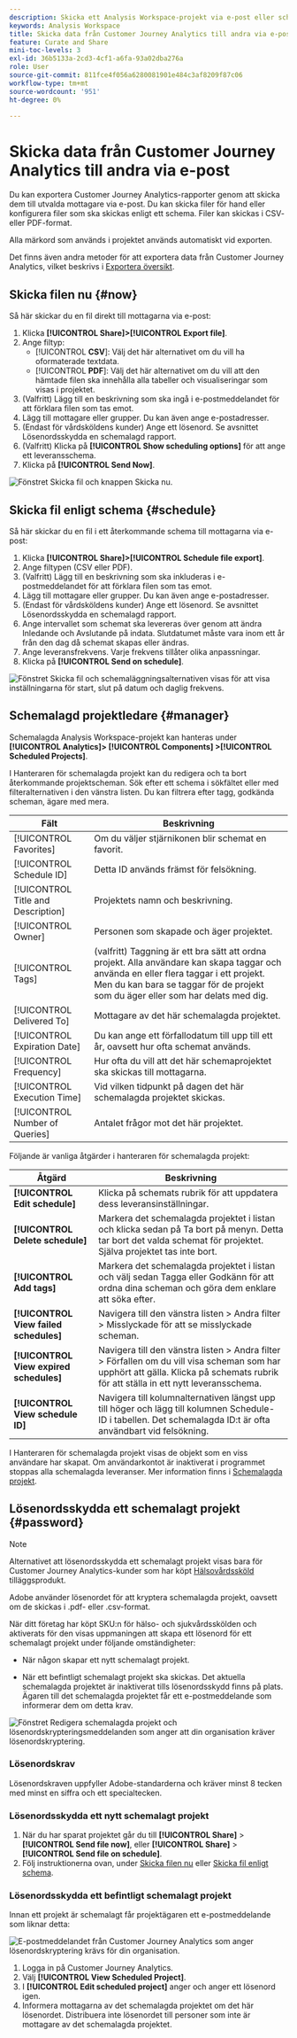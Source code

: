 ```yaml
---
description: Skicka ett Analysis Workspace-projekt via e-post eller schemalägg det för leverans.
keywords: Analysis Workspace
title: Skicka data från Customer Journey Analytics till andra via e-post
feature: Curate and Share
mini-toc-levels: 3
exl-id: 36b5133a-2cd3-4cf1-a6fa-93a02dba276a
role: User
source-git-commit: 811fce4f056a6280081901e484c3af8209f87c06
workflow-type: tm+mt
source-wordcount: '951'
ht-degree: 0%

---
```


# Skicka data från Customer Journey Analytics till andra via e-post

Du kan exportera Customer Journey Analytics-rapporter genom att skicka dem till utvalda mottagare via e-post. Du kan skicka filer för hand eller konfigurera filer som ska skickas enligt ett schema. Filer kan skickas i CSV- eller PDF-format.

Alla märkord som används i projektet används automatiskt vid exporten.

Det finns även andra metoder för att exportera data från Customer Journey Analytics, vilket beskrivs i [Exportera översikt](/help/analysis-workspace/export/export-project-overview.md).

## Skicka filen nu {#now}

Så här skickar du en fil direkt till mottagarna via e-post:

1. Klicka **[!UICONTROL Share]>[!UICONTROL Export file]**.
1. Ange filtyp:
   * [!UICONTROL **CSV**]: Välj det här alternativet om du vill ha oformaterade textdata.
   * [!UICONTROL **PDF**]: Välj det här alternativet om du vill att den hämtade filen ska innehålla alla tabeller och visualiseringar som visas i projektet.
1. (Valfritt) Lägg till en beskrivning som ska ingå i e-postmeddelandet för att förklara filen som tas emot.
1. Lägg till mottagare eller grupper. Du kan även ange e-postadresser.
1. (Endast för vårdsköldens kunder) Ange ett lösenord. Se avsnittet Lösenordsskydda en schemalagd rapport.
1. (Valfritt) Klicka på **[!UICONTROL Show scheduling options]** för att ange ett leveransschema.
1. Klicka på **[!UICONTROL Send Now]**.

![Fönstret Skicka fil och knappen Skicka nu.](assets/send-file-no-scheduling-options.JPG)

## Skicka fil enligt schema {#schedule}

Så här skickar du en fil i ett återkommande schema till mottagarna via e-post:

1. Klicka **[!UICONTROL Share]>[!UICONTROL Schedule file export]**.
1. Ange filtypen (CSV eller PDF).
1. (Valfritt) Lägg till en beskrivning som ska inkluderas i e-postmeddelandet för att förklara filen som tas emot.
1. Lägg till mottagare eller grupper. Du kan även ange e-postadresser.
1. (Endast för vårdsköldens kunder) Ange ett lösenord. Se avsnittet Lösenordsskydda en schemalagd rapport.
1. Ange intervallet som schemat ska levereras över genom att ändra Inledande och Avslutande på indata. Slutdatumet måste vara inom ett år från den dag då schemat skapas eller ändras.
1. Ange leveransfrekvens. Varje frekvens tillåter olika anpassningar.
1. Klicka på **[!UICONTROL Send on schedule]**.

![Fönstret Skicka fil och schemaläggningsalternativen visas för att visa inställningarna för start, slut på datum och daglig frekvens.](assets/send-file.JPG)

## Schemalagd projektledare {#manager}

Schemalagda Analysis Workspace-projekt kan hanteras under **[!UICONTROL Analytics]> [!UICONTROL Components] >[!UICONTROL Scheduled Projects]**.

I Hanteraren för schemalagda projekt kan du redigera och ta bort återkommande projektscheman. Sök efter ett schema i sökfältet eller med filteralternativen i den vänstra listen. Du kan filtrera efter tagg, godkända scheman, ägare med mera.

| Fält | Beskrivning |
| --- | --- |
| [!UICONTROL Favorites] | Om du väljer stjärnikonen blir schemat en favorit. |
| [!UICONTROL Schedule ID] | Detta ID används främst för felsökning. |
| [!UICONTROL Title and Description] | Projektets namn och beskrivning. |
| [!UICONTROL Owner] | Personen som skapade och äger projektet. |
| [!UICONTROL Tags] | (valfritt) Taggning är ett bra sätt att ordna projekt. Alla användare kan skapa taggar och använda en eller flera taggar i ett projekt. Men du kan bara se taggar för de projekt som du äger eller som har delats med dig. |
| [!UICONTROL Delivered To] | Mottagare av det här schemalagda projektet. |
| [!UICONTROL Expiration Date] | Du kan ange ett förfallodatum till upp till ett år, oavsett hur ofta schemat används. |
| [!UICONTROL Frequency] | Hur ofta du vill att det här schemaprojektet ska skickas till mottagarna. |
| [!UICONTROL Execution Time] | Vid vilken tidpunkt på dagen det här schemalagda projektet skickas. |
| [!UICONTROL Number of Queries] | Antalet frågor mot det här projektet. |

Följande är vanliga åtgärder i hanteraren för schemalagda projekt:

| Åtgärd | Beskrivning |
|---|---|
| **[!UICONTROL Edit schedule]** | Klicka på schemats rubrik för att uppdatera dess leveransinställningar. |
| **[!UICONTROL Delete schedule]** | Markera det schemalagda projektet i listan och klicka sedan på Ta bort på menyn. Detta tar bort det valda schemat för projektet. Själva projektet tas inte bort. |
| **[!UICONTROL Add tags]** | Markera det schemalagda projektet i listan och välj sedan Tagga eller Godkänn för att ordna dina scheman och göra dem enklare att söka efter. |
| **[!UICONTROL View failed schedules]** | Navigera till den vänstra listen > Andra filter > Misslyckade för att se misslyckade scheman. |
| **[!UICONTROL View expired schedules]** | Navigera till den vänstra listen > Andra filter > Förfallen om du vill visa scheman som har upphört att gälla. Klicka på schemats rubrik för att ställa in ett nytt leveransschema. |
| **[!UICONTROL View schedule ID]** | Navigera till kolumnalternativen längst upp till höger och lägg till kolumnen Schedule-ID i tabellen. Det schemalagda ID:t är ofta användbart vid felsökning. |

I Hanteraren för schemalagda projekt visas de objekt som en viss användare har skapat. Om användarkontot är inaktiverat i programmet stoppas alla schemalagda leveranser.
Mer information finns i [Schemalagda projekt](/help/components/scheduled-projects-manager.md).

## Lösenordsskydda ett schemalagt projekt {#password}

>[!NOTE]
>
>Alternativet att lösenordsskydda ett schemalagt projekt visas bara för Customer Journey Analytics-kunder som har köpt [Hälsovårdssköld](https://business.adobe.com/solutions/industries/healthcare.html) tilläggsprodukt.

Adobe använder lösenordet för att kryptera schemalagda projekt, oavsett om de skickas i .pdf- eller .csv-format.

När ditt företag har köpt SKU:n för hälso- och sjukvårdsskölden och aktiverats för den visas uppmaningen att skapa ett lösenord för ett schemalagt projekt under följande omständigheter:

* När någon skapar ett nytt schemalagt projekt.

* När ett befintligt schemalagt projekt ska skickas. Det aktuella schemalagda projektet är inaktiverat tills lösenordsskydd finns på plats. Ägaren till det schemalagda projektet får ett e-postmeddelande som informerar dem om detta krav.

![Fönstret Redigera schemalagda projekt och lösenordskrypteringsmeddelanden som anger att din organisation kräver lösenordskryptering.](assets/password.png)

### Lösenordskrav

Lösenordskraven uppfyller Adobe-standarderna och kräver minst 8 tecken med minst en siffra och ett specialtecken.

### Lösenordsskydda ett nytt schemalagt projekt

1. När du har sparat projektet går du till **[!UICONTROL Share]** > **[!UICONTROL Send file now]**, eller **[!UICONTROL Share]** > **[!UICONTROL Send file on schedule]**.
1. Följ instruktionerna ovan, under [Skicka filen nu](https://experienceleague.adobe.com/docs/analytics-platform/using/cja-workspace/curate-share/t-schedule-report.html#now) eller [Skicka fil enligt schema](https://experienceleague.adobe.com/docs/analytics-platform/using/cja-workspace/curate-share/t-schedule-report.html#schedule).

### Lösenordsskydda ett befintligt schemalagt projekt

Innan ett projekt är schemalagt får projektägaren ett e-postmeddelande som liknar detta:

![E-postmeddelandet från Customer Journey Analytics som anger lösenordskryptering krävs för din organisation.](assets/email-password.png)

1. Logga in på Customer Journey Analytics.
1. Välj **[!UICONTROL View Scheduled Project]**.
1. I **[!UICONTROL Edit scheduled project]** anger och anger ett lösenord igen.
1. Informera mottagarna av det schemalagda projektet om det här lösenordet. Distribuera inte lösenordet till personer som inte är mottagare av det schemalagda projektet.

